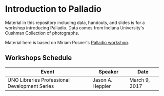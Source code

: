 # Introduction to Palladio

Material in this repository including data, handouts, and slides is for a workshop introducing Palladio. Data comes from Indiana University's Cushman Collection of photographs.

Material here is based on Miriam Posner's [Palladio workshop](https://github.com/miriamposner/palladio_workshop).

## Workshops Schedule

Event | Speaker | Date
----- | ------- | ----
UNO Libraries Professional Development Series | Jason A. Heppler | March 9, 2017
